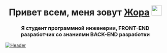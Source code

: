 <h1 align="center">Привет всем, меня зовут <a href="https://vk.com/heritage57" target="_blank">Жора</a> 
<img src="https://github.com/blackcater/blackcater/raw/main/images/Hi.gif" height="32"/></h1>
<h3 align="center">Я студент программной инженерии, FRONT-END разработчик со знаниями BACK-END разработки</h3>

[![Header](https://github.com/hedgehogscods/hedgehogscods/blob/main/assets/CraftyRichEthiopianwolf-mobile.gif)](https://vk.com/heritage57)